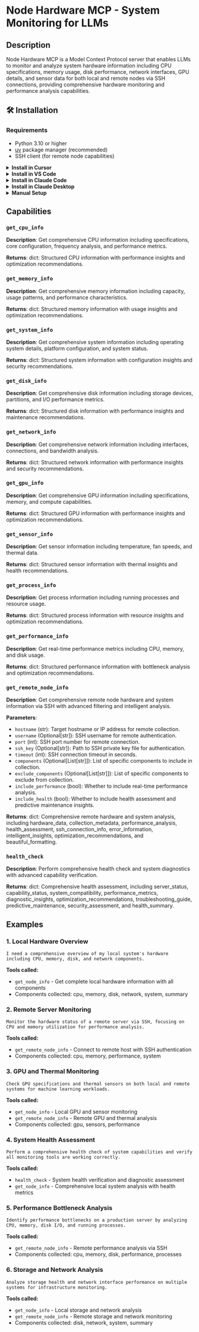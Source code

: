 # Node Hardware MCP - System Monitoring for LLMs


## Description

Node Hardware MCP is a Model Context Protocol server that enables LLMs to monitor and analyze system hardware information including CPU specifications, memory usage, disk performance, network interfaces, GPU details, and sensor data for both local and remote nodes via SSH connections, providing comprehensive hardware monitoring and performance analysis capabilities.


## 🛠️ Installation

### Requirements

- Python 3.10 or higher
- [uv](https://docs.astral.sh/uv/) package manager (recommended)
- SSH client (for remote node capabilities)

<details>
<summary><b>Install in Cursor</b></summary>

Go to: `Settings` -> `Cursor Settings` -> `MCP` -> `Add new global MCP server`

Pasting the following configuration into your Cursor `~/.cursor/mcp.json` file is the recommended approach. You may also install in a specific project by creating `.cursor/mcp.json` in your project folder. See [Cursor MCP docs](https://docs.cursor.com/context/model-context-protocol) for more info.

```json
{
  "mcpServers": {
    "node-hardware-mcp": {
      "command": "uvx",
      "args": ["iowarp-mcps", "node-hardware"]
    }
  }
}
```

</details>

<details>
<summary><b>Install in VS Code</b></summary>

Add this to your VS Code MCP config file. See [VS Code MCP docs](https://code.visualstudio.com/docs/copilot/chat/mcp-servers) for more info.

```json
"mcp": {
  "servers": {
    "node-hardware-mcp": {
      "type": "stdio",
      "command": "uvx",
      "args": ["iowarp-mcps", "node-hardware"]
    }
  }
}
```

</details>

<details>
<summary><b>Install in Claude Code</b></summary>

Run this command. See [Claude Code MCP docs](https://docs.anthropic.com/en/docs/agents-and-tools/claude-code/tutorials#set-up-model-context-protocol-mcp) for more info.

```sh
claude mcp add node-hardware-mcp -- uvx iowarp-mcps node-hardware
```

</details>

<details>
<summary><b>Install in Claude Desktop</b></summary>

Add this to your Claude Desktop `claude_desktop_config.json` file. See [Claude Desktop MCP docs](https://modelcontextprotocol.io/quickstart/user) for more info.

```json
{
  "mcpServers": {
    "node-hardware-mcp": {
      "command": "uvx",
      "args": ["iowarp-mcps", "node-hardware"]
    }
  }
}
```

</details>

<details>
<summary><b>Manual Setup</b></summary>

**Linux/macOS:**
```bash
CLONE_DIR=$(pwd)
git clone https://github.com/iowarp/iowarp-mcps.git
uv --directory=$CLONE_DIR/iowarp-mcps/mcps/Node_Hardware run node-hardware-mcp --help
```

**Windows CMD:**
```cmd
set CLONE_DIR=%cd%
git clone https://github.com/iowarp/iowarp-mcps.git
uv --directory=%CLONE_DIR%\iowarp-mcps\mcps\Node_Hardware run node-hardware-mcp --help
```

**Windows PowerShell:**
```powershell
$env:CLONE_DIR=$PWD
git clone https://github.com/iowarp/iowarp-mcps.git
uv --directory=$env:CLONE_DIR\iowarp-mcps\mcps\Node_Hardware run node-hardware-mcp --help
```

</details>

## Capabilities

### `get_cpu_info`
**Description**: Get comprehensive CPU information including specifications, core configuration, frequency analysis, and performance metrics.

**Returns**: dict: Structured CPU information with performance insights and optimization recommendations.

### `get_memory_info`
**Description**: Get comprehensive memory information including capacity, usage patterns, and performance characteristics.

**Returns**: dict: Structured memory information with usage insights and optimization recommendations.

### `get_system_info`
**Description**: Get comprehensive system information including operating system details, platform configuration, and system status.

**Returns**: dict: Structured system information with configuration insights and security recommendations.

### `get_disk_info`
**Description**: Get comprehensive disk information including storage devices, partitions, and I/O performance metrics.

**Returns**: dict: Structured disk information with performance insights and maintenance recommendations.

### `get_network_info`
**Description**: Get comprehensive network information including interfaces, connections, and bandwidth analysis.

**Returns**: dict: Structured network information with performance insights and security recommendations.

### `get_gpu_info`
**Description**: Get comprehensive GPU information including specifications, memory, and compute capabilities.

**Returns**: dict: Structured GPU information with performance insights and optimization recommendations.

### `get_sensor_info`
**Description**: Get sensor information including temperature, fan speeds, and thermal data.

**Returns**: dict: Structured sensor information with thermal insights and health recommendations.

### `get_process_info`
**Description**: Get process information including running processes and resource usage.

**Returns**: dict: Structured process information with resource insights and optimization recommendations.

### `get_performance_info`
**Description**: Get real-time performance metrics including CPU, memory, and disk usage.

**Returns**: dict: Structured performance information with bottleneck analysis and optimization recommendations.

### `get_remote_node_info`
**Description**: Get comprehensive remote node hardware and system information via SSH with advanced filtering and intelligent analysis.

**Parameters**:
- `hostname` (str): Target hostname or IP address for remote collection.
- `username` (Optional[str]): SSH username for remote authentication.
- `port` (int): SSH port number for remote connection.
- `ssh_key` (Optional[str]): Path to SSH private key file for authentication.
- `timeout` (int): SSH connection timeout in seconds.
- `components` (Optional[List[str]]): List of specific components to include in collection.
- `exclude_components` (Optional[List[str]]): List of specific components to exclude from collection.
- `include_performance` (bool): Whether to include real-time performance analysis.
- `include_health` (bool): Whether to include health assessment and predictive maintenance insights.

**Returns**: dict: Comprehensive remote hardware and system analysis, including hardware_data, collection_metadata, performance_analysis, health_assessment, ssh_connection_info, error_information, intelligent_insights, optimization_recommendations, and beautiful_formatting.

### `health_check`
**Description**: Perform comprehensive health check and system diagnostics with advanced capability verification.

**Returns**: dict: Comprehensive health assessment, including server_status, capability_status, system_compatibility, performance_metrics, diagnostic_insights, optimization_recommendations, troubleshooting_guide, predictive_maintenance, security_assessment, and health_summary.
## Examples

### 1. Local Hardware Overview
```
I need a comprehensive overview of my local system's hardware including CPU, memory, disk, and network components.
```

**Tools called:**
- `get_node_info` - Get complete local hardware information with all components
- Components collected: cpu, memory, disk, network, system, summary

### 2. Remote Server Monitoring
```
Monitor the hardware status of a remote server via SSH, focusing on CPU and memory utilization for performance analysis.
```

**Tools called:**
- `get_remote_node_info` - Connect to remote host with SSH authentication
- Components collected: cpu, memory, performance, system

### 3. GPU and Thermal Monitoring
```
Check GPU specifications and thermal sensors on both local and remote systems for machine learning workloads.
```

**Tools called:**
- `get_node_info` - Local GPU and sensor monitoring  
- `get_remote_node_info` - Remote GPU and thermal analysis
- Components collected: gpu, sensors, performance

### 4. System Health Assessment
```
Perform a comprehensive health check of system capabilities and verify all monitoring tools are working correctly.
```

**Tools called:**
- `health_check` - System health verification and diagnostic assessment
- `get_node_info` - Comprehensive local system analysis with health metrics

### 5. Performance Bottleneck Analysis  
```
Identify performance bottlenecks on a production server by analyzing CPU, memory, disk I/O, and running processes.
```

**Tools called:**
- `get_remote_node_info` - Remote performance analysis via SSH
- Components collected: cpu, memory, disk, performance, processes

### 6. Storage and Network Analysis
```
Analyze storage health and network interface performance on multiple systems for infrastructure monitoring.
```

**Tools called:**
- `get_node_info` - Local storage and network analysis
- `get_remote_node_info` - Remote storage and network monitoring  
- Components collected: disk, network, system, summary

